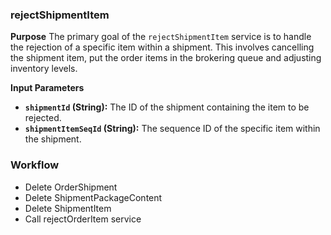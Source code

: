 ### **rejectShipmentItem** 

**Purpose**
The primary goal of the `rejectShipmentItem` service is to handle the rejection of a specific item within a shipment. This involves cancelling  the shipment item, put the order items in the brokering queue and adjusting inventory levels.

**Input Parameters**

*   **`shipmentId` (String):** The ID of the shipment containing the item to be rejected.
*   **`shipmentItemSeqId` (String):** The sequence ID of the specific item within the shipment.

### Workflow
*   Delete OrderShipment
*   Delete ShipmentPackageContent
*   Delete ShipmentItem
*   Call rejectOrderItem service

